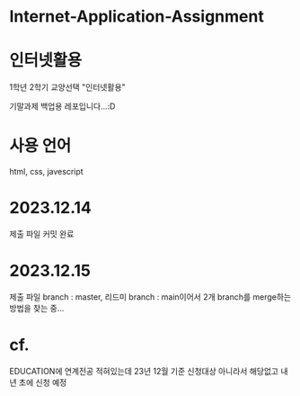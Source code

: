 # Internet-Application-Assignment

# 인터넷활용

1학년 2학기 교양선택 "인터넷활용" 

기말과제 백업용 레포입니다...:D 

# 사용 언어
html, css, javescript

# 2023.12.14
제출 파일 커밋 완료

# 2023.12.15
제출 파일 branch : master, 리드미 branch : main이어서 2개 branch를 merge하는 방법을 찾는 중...

# cf.
EDUCATION에 연계전공 적혀있는데 23년 12월 기준 신청대상 아니라서 해당없고 내년 초에 신청 예정
